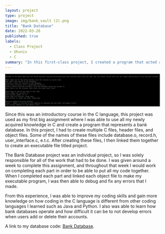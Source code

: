 ```yaml
---
layout: project
type: project
image: img/bank_vault (2).png
title: "Bank Database"
date: 2022-03-26
published: true
labels:
  - Class Project
  - Uhunix
  - C
summary: "In this first-class project, I created a program that acted as a Bank Database in which it could store, add, and delete user accounts."
---
```


<img class="img-fluid" src="../img/Screenshot%20(1).png">

Since this was an introductory course in the C language, this project was used as my first big assignment where I was able to use all my newly acquired knowledge in C and create a program that represents a bank database. In this project, I had to create multiple C files, header files, and object files. Some of the names of these files include database.o, record.h, user_interface.c, e.t.c. After creating these files, I then linked them together to create an executable file titled project.

The Bank Database project was an individual project, so I was solely responsible for all of the work that had to be done. I was given around a week to complete this assignment, and throughout that week I would work on completing each part in order to be able to put all my code together. When I completed each part and linked each object file to make my executable program, I was then able to debug and fix any errors that I made. 

From this experience, I was able to improve my coding skills and gain more knowledge on how coding in the C language is different from other coding languages I learned such as Java and Python. I also was able to learn how bank databases operate and how difficult it can be to not develop errors when users add or delete their accounts.

A link to my database code: [Bank Database](https://github.com/jonahlene/bankdatabase.io/blob/main/database.c).

